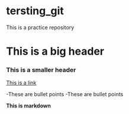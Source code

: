 # tersting_git
This is a practice repository
# This is a big header
### This is a smaller header

[This is a link](http://codingnomads.co)

-These are bullet points
-These are bullet points

**This is markdown**
